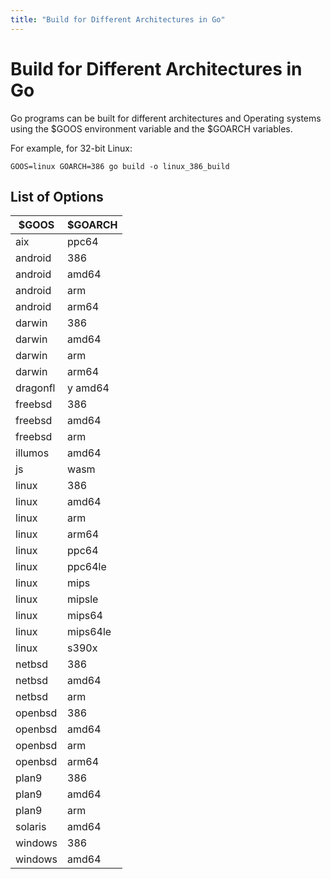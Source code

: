 ```yaml
---
title: "Build for Different Architectures in Go"
---
```


# Build for Different Architectures in Go

Go programs can be built for different architectures and Operating
systems using the \$GOOS environment variable and the \$GOARCH
variables.

For example, for 32-bit Linux:

`GOOS=linux GOARCH=386 go build -o linux_386_build`

## List of Options

| \$GOOS   | \$GOARCH |
| -------- | -------- |
| aix      | ppc64    |
| android  | 386      |
| android  | amd64    |
| android  | arm      |
| android  | arm64    |
| darwin   | 386      |
| darwin   | amd64    |
| darwin   | arm      |
| darwin   | arm64    |
| dragonfl | y amd64  |
| freebsd  | 386      |
| freebsd  | amd64    |
| freebsd  | arm      |
| illumos  | amd64    |
| js       | wasm     |
| linux    | 386      |
| linux    | amd64    |
| linux    | arm      |
| linux    | arm64    |
| linux    | ppc64    |
| linux    | ppc64le  |
| linux    | mips     |
| linux    | mipsle   |
| linux    | mips64   |
| linux    | mips64le |
| linux    | s390x    |
| netbsd   | 386      |
| netbsd   | amd64    |
| netbsd   | arm      |
| openbsd  | 386      |
| openbsd  | amd64    |
| openbsd  | arm      |
| openbsd  | arm64    |
| plan9    | 386      |
| plan9    | amd64    |
| plan9    | arm      |
| solaris  | amd64    |
| windows  | 386      |
| windows  | amd64    |
